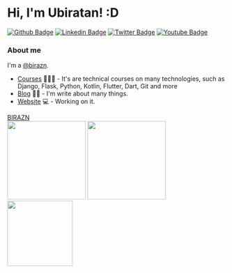 # Hi, I'm Ubiratan! :D

[![Github Badge](https://img.shields.io/badge/-Github-000?style=flat-square&logo=Github&logoColor=white&link=https://github.com/birazn)](https://github.com/birazn)
[![Linkedin Badge](https://img.shields.io/badge/LinkedIn-0A66C2.svg?style=for-the-badge&logo=LinkedIn&logoColor=white&link=https://www.linkedin.com/in/birazn/)](https://www.linkedin.com/in/birazn/)
[![Twitter Badge](https://img.shields.io/badge/-Twitter-1ca0f1?style=flat-square&labelColor=1ca0f1&logo=twitter&logoColor=white&link=https://twitter.com/birazn)](https://twitter.com/birazn)
[![Youtube Badge](https://img.shields.io/badge/-YouTube-ff0000?style=flat-square&labelColor=ff0000&logo=youtube&logoColor=white&link=https://www.youtube.com/user/birazn)](https://www.youtube.com/user/birazn)


### About me
I'm a [@birazn](https://www.onucleo.com.br/).

- [Courses](https://www.onucleo.com.br/) 👨🏼‍🏫 - It's are technical courses on many technologies, such as Django, Flask, Python, Kotlin, Flutter, Dart, Git and more
- [Blog](https://www.onucleo.com.br/) ✍🏼 - I'm write about many things.
- [Website](https://onucleo.com.br/) 💻 - Working on it.

 <div>
  <a href="https://github.com/birazn" target="_blank">BIRAZN</a> <br>
  <img height="180em" src="https://github-readme-stats.vercel.app/api?username=birazn&theme=react&show_icons=true&hide_border=true&count_private=false&include_all_commits=true" />
  <img height="180em" src="https://github-readme-stats.vercel.app/api/top-langs/?username=birazn&theme=react&show_icons=true&hide_border=true&layout=compact"/>
  <img height="150em" src="https://github-readme-streak-stats.herokuapp.com/?user=birazn&theme=react&hide_border=true"/>
 </div>
